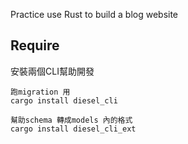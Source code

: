 Practice use Rust to build a blog website

## Require

安裝兩個CLI幫助開發

```
跑migration 用
cargo install diesel_cli

幫助schema 轉成models 內的格式
cargo install diesel_cli_ext

```


